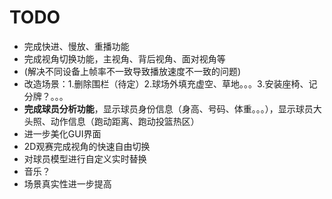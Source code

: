 # TODO
- 完成快进、慢放、重播功能
- 完成视角切换功能，主视角、背后视角、面对视角等
- (解决不同设备上帧率不一致导致播放速度不一致的问题)
- 改造场景：1.删除围栏（待定）2.球场外填充虚空、草地。。。3.安装座椅、记分牌？。。。
- **完成球员分析功能**，显示球员身份信息（身高、号码、体重。。。），显示球员大头照、动作信息（跑动距离、跑动投篮热区）
- 进一步美化GUI界面
- 2D观赛完成视角的快速自由切换
- 对球员模型进行自定义实时替换
- 音乐？
- 场景真实性进一步提高
